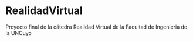 # RealidadVirtual
Proyecto final de la cátedra Realidad Virtual de la Facultad de Ingenieria de la UNCuyo
